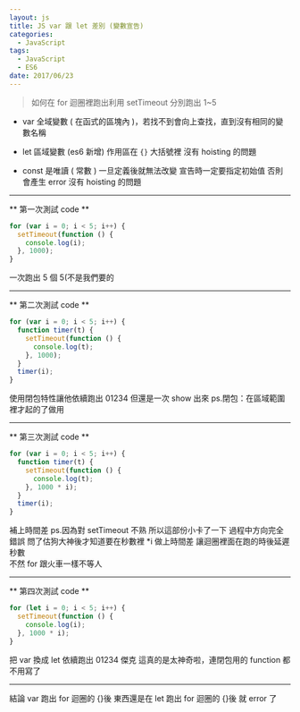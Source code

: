 ```yaml
---
layout: js
title: JS var 跟 let 差別 (變數宣告)
categories:
  - JavaScript
tags:
  - JavaScript
  - ES6
date: 2017/06/23
---
```


> 如何在 for 迴圈裡跑出利用 setTimeout 分別跑出 1~5

- var 全域變數 ( 在函式的區塊內 )，若找不到會向上查找，直到沒有相同的變數名稱
- let 區域變數 (es6 新增) 作用區在 `{}` 大括號裡
  沒有 hoisting 的問題

- const 是唯讀 ( 常數 ) 一旦定義後就無法改變
  宣告時一定要指定初始值 否則會產生 error
  沒有 hoisting 的問題

---

** 第一次測試 code **

```javascript
for (var i = 0; i < 5; i++) {
  setTimeout(function () {
    console.log(i);
  }, 1000);
}
```

一次跑出 5 個 5(不是我們要的

---

** 第二次測試 code **

```javascript
for (var i = 0; i < 5; i++) {
  function timer(t) {
    setTimeout(function () {
      console.log(t);
    }, 1000);
  }
  timer(i);
}
```

使用閉包特性讓他依續跑出 01234
但還是一次 show 出來
ps.閉包：在區域範圍裡才起的了做用

---

** 第三次測試 code **

```javascript
for (var i = 0; i < 5; i++) {
  function timer(t) {
    setTimeout(function () {
      console.log(t);
    }, 1000 * i);
  }
  timer(i);
}
```

補上時間差
ps.因為對 setTimeout 不熟 所以這部份小卡了一下 過程中方向完全錯誤
問了估狗大神後才知道要在秒數裡 \*i 做上時間差 讓迴圈裡面在跑的時後延遲秒數  
不然 for 跟火車一樣不等人

---

** 第四次測試 code **

```javascript
for (let i = 0; i < 5; i++) {
  setTimeout(function () {
    console.log(i);
  }, 1000 * i);
}
```

把 var 換成 let
依續跑出 01234
傑克 這真的是太神奇啦，連閉包用的 function 都不用寫了

---

結論
var 跑出 for 迴圈的 {}後 東西還是在
let 跑出 for 迴圈的 {}後 就 error 了
